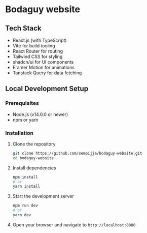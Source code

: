 # Bodaguy website

## Tech Stack

- React.js (with TypeScript)
- Vite for build tooling
- React Router for routing
- Tailwind CSS for styling
- shadcn/ui for UI components
- Framer Motion for animations
- Tanstack Query for data fetching

## Local Development Setup

### Prerequisites

- Node.js (v14.0.0 or newer)
- npm or yarn

### Installation

1. Clone the repository
   ```bash
   git clone https://github.com/sempijja/bodaguy-website.git
   cd bodaguy-website
   ```

2. Install dependencies
   ```bash
   npm install
   # or
   yarn install
   ```

3. Start the development server
   ```bash
   npm run dev
   # or
   yarn dev
   ```

4. Open your browser and navigate to `http://localhost:8080`



